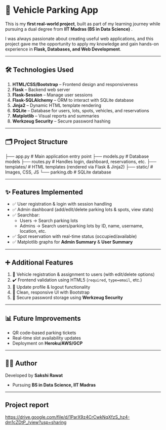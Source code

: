 # 🚗 Vehicle Parking App

This is my **first real-world project**, built as part of my learning journey while pursuing a dual degree from **IIT Madras (BS in Data Science)** . 

I was always passionate about creating useful web applications, and this project gave me the opportunity to apply my knowledge and gain hands-on experience in **Flask, Databases, and Web Development**.  

---

## 🛠️ Technologies Used
1. **HTML/CSS/Bootstrap** – Frontend design and responsiveness  
2. **Flask** – Backend web server  
3. **Flask-Session** – Manage user sessions  
4. **Flask-SQLAlchemy** – ORM to interact with SQLite database  
5. **Jinja2** – Dynamic HTML template rendering  
6. **SQLite** – Database for users, lots, spots, vehicles, and reservations  
7. **Matplotlib** – Visual reports and summaries  
8. **Werkzeug Security** – Secure password hashing  

---

## 🗂️ Project Structure
├── app.py # Main application entry point
├── models.py # Database models
├── routes.py # Handles login, dashboard, reservations, etc.
├── templates/ # HTML templates (rendered via Flask & Jinja2)
├── static/ # Images, CSS, JS
└── parking.db # SQLite database


---

## ✨ Features Implemented
- ✅ User registration & login with session handling  
- ✅ Admin dashboard (add/edit/delete parking lots & spots, view stats)  
- ✅ Searchbar:  
  - Users → Search parking lots  
  - Admins → Search users/parking lots by ID, name, username, location, etc.  
- ✅ Spot reservation with real-time status (occupied/available)  
- ✅ Matplotlib graphs for **Admin Summary** & **User Summary**  

---

## ➕ Additional Features
1. 🚗 Vehicle registration & assignment to users (with edit/delete options)  
2. ✔️ Frontend validation using HTML5 (`required`, `type=email`, etc.)  
3. 👤 Update profile & logout functionality  
4. 🎨 Clean, responsive UI with Bootstrap  
5. 🔐 Secure password storage using **Werkzeug Security**  

---

## 📊 Future Improvements
- QR code–based parking tickets  
- Real-time slot availability updates  
- Deployment on **Heroku/AWS/GCP**  

---

## 👩‍💻 Author
Developed by **Sakshi Rawat**  
- Pursuing **BS in Data Science, IIT Madras**  

---

## Project report
https://drive.google.com/file/d/1ParX9z4CrCwkNqXfzS_hz4-dm1cZDtP_/view?usp=sharing
